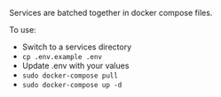 Services are batched together in docker compose files.

To use:

* Switch to a services directory
* `cp .env.example .env`
* Update .env with your values
* `sudo docker-compose pull`
* `sudo docker-compose up -d`
